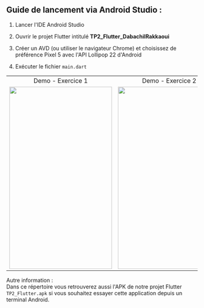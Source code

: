 Guide de lancement via Android Studio :
-----------------------------------------

1. Lancer l'IDE Android Studio

2. Ouvrir le projet Flutter intitulé <b>TP2_Flutter_DabachilRakkaoui</b> 

3. Créer un AVD (ou utiliser le navigateur Chrome) et choisissez de préférence Pixel 5 avec l'API Lollipop 22 d'Android

4. Exécuter le fichier `main.dart` 

<table>
  <tr>
    <td align="center">Demo - Exercice 1</td>
     <td align="center">Demo - Exercice 2</td>
     <td align="center">Demo - WeatherApp</td>
  </tr>
  <tr>
    <td><img src="./Exercice1.gif?raw=true" width=270 height=480></td>
    <td><img src="./Exercice2.gif?raw=true" width=270 height=480></td>
    <td><img src="./WeatherApp.gif?raw=true" width=270 height=480></td>
  </tr>
 </table>

Autre information :  
Dans ce répertoire vous retrouverez aussi l'APK de notre projet Flutter `TP2_Flutter.apk` si vous souhaitez essayer cette application depuis un terminal Android.
